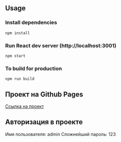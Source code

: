 ## Usage

### Install dependencies

```
npm install
```

### Run React dev server (http://localhost:3001)

```
npm start
```

### To build for production

```
npm run build
```

## Проект на Github Pages

[Ссылка на проект](https://sumere4ny.github.io/beejee-task-list/)

## Авторизация в проекте

Имя пользователя: admin
Сложнейший пароль: 123
